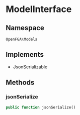# ModelInterface


## Namespace
`OpenFGA\Models`

## Implements
* JsonSerializable



## Methods
### jsonSerialize


```php
public function jsonSerialize()
```




